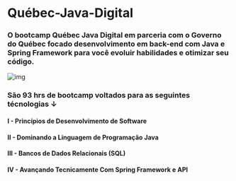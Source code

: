 # Québec-Java-Digital

### O bootcamp Québec Java Digital em parceria com o Governo do Québec focado desenvolvimento em back-end com Java e Spring Framework para você evoluir habilidades e otimizar seu código. 

![img](https://hermes.digitalinnovation.one/tracks/90d89c5e-330e-4316-85af-e6d629677f68.png)

### São 93 hrs de bootcamp voltados para as seguintes técnologias ↓
####   I   - Princípios de Desenvolvimento de Software
####   II  - Dominando a Linguagem de Programação Java
####   III - Bancos de Dados Relacionais (SQL)
####   IV  - Avançando Tecnicamente Com Spring Framework e API

<html>

  <!--

    4 Tipos de Variaveis
- Instancia: Objeto
- Classe: classe
- Local: dentro de métodos
- Parametros: na assinatura do método.


------
Metodo *Main*

<?visibilidade?><?modificador?> tipo nome <?=valorinicial?>;
V: "public", "protected" e "private"
M: "static" e "final"
T: tipo de dado
N: nome que é fornecido a variável
VI: um valor inicial, caso se deseje


-->
</html>
